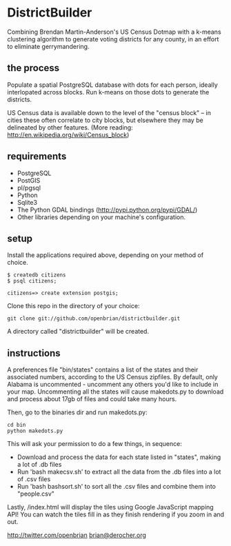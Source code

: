 DistrictBuilder
======

Combining Brendan Martin-Anderson's US Census Dotmap with a k-means clustering algorithm to generate voting districts for any county, in an effort to eliminate gerrymandering.

the process
-----------

Populate a spatial PostgreSQL database with dots for each person, ideally interlopated across blocks.  Run k-means on those dots to generate the districts.

US Census data is available down to the level of the "census block" – in cities these often correlate to city blocks, but elsewhere they may be delineated by other features. (More reading: http://en.wikipedia.org/wiki/Census_block)


requirements
------------

- PostgreSQL
- PostGIS
- pl/pgsql
- Python
- Sqlite3
- The Python GDAL bindings (<http://pypi.python.org/pypi/GDAL/>)
- Other libraries depending on your machine's configuration.

setup
-----

Install the applications required above, depending on your method of choice.

    $ createdb citizens
    $ psql citizens;

    citizens=> create extension postgis;


Clone this repo in the directory of your choice:

    git clone git://github.com/openbrian/districtbuilder.git

A directory called "districtbuilder" will be created.


instructions
------------

A preferences file "bin/states" contains a list of the states and their associated numbers, according to the US Census zipfiles. By default, only Alabama is uncommented - uncomment any others you'd like to include in your map. Uncommenting all the states will cause makedots.py to download and process about 17gb of files and could take many hours.

Then, go to the binaries dir and run makedots.py:

    cd bin
    python makedots.py

This will ask your permission to do a few things, in sequence:
 - Download and process the data for each state listed in "states", making a lot of .db files
 - Run 'bash makecsv.sh' to extract all the data from the .db files into a lot of .csv files
 - Run 'bash bashsort.sh' to sort all the .csv files and combine them into "people.csv"

Lastly, /index.html will display the tiles using Google JavaScript mapping API! You can watch the tiles fill in as they finish rendering if you zoom in and out.

<http://twitter.com/openbrian>
<brian@derocher.org>
